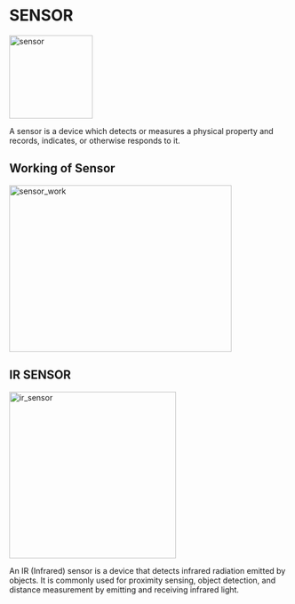# SENSOR

<img src="https://cdn-icons-png.flaticon.com/128/9134/9134511.png" alt="sensor" width="150" height="150">

A sensor is a device which detects or measures a physical property and records, indicates, or otherwise responds to it.

## Working of Sensor

<img src="https://github.com/user-attachments/assets/822e218a-aadd-4b17-af14-d595856d9917" alt="sensor_work" width="400" height="300">

## IR SENSOR

<img src="https://github.com/user-attachments/assets/868ca228-a0e7-4952-8067-1b4cc8b048a2" alt="ir_sensor" width="300" height="300">

An IR (Infrared) sensor is a device that detects infrared radiation emitted by objects. It is commonly used for proximity sensing, object detection, and distance measurement by emitting and receiving infrared light.
